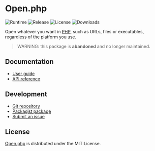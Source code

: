 # Open.php
![Runtime](https://badgen.net/packagist/php/cedx/open) ![Release](https://badgen.net/packagist/v/cedx/open) ![License](https://badgen.net/packagist/license/cedx/open) ![Downloads](https://badgen.net/packagist/dt/cedx/open)

Open whatever you want in [PHP](https://www.php.net), such as URLs, files or executables, regardless of the platform you use.

> WARNING: this package is **abandoned** and no longer maintained.

## Documentation
- [User guide](https://cedx.github.io/open.php)
- [API reference](https://cedx.github.io/open.php/api)

## Development
- [Git repository](https://github.com/cedx/open.php)
- [Packagist package](https://packagist.org/packages/cedx/open)
- [Submit an issue](https://github.com/cedx/open.php/issues)

## License
[Open.php](https://cedx.github.io/open.php) is distributed under the MIT License.
